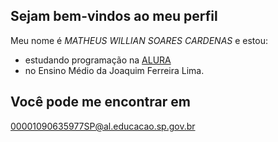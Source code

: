 ## Sejam bem-vindos ao meu perfil

Meu nome é *MATHEUS WILLIAN SOARES CARDENAS* e estou:
- estudando programação na [ALURA](www.alurastart.com.br)
- no Ensino Médio da Joaquim Ferreira Lima.

## Você pode me encontrar em
00001090635977SP@al.educacao.sp.gov.br	

![]()
